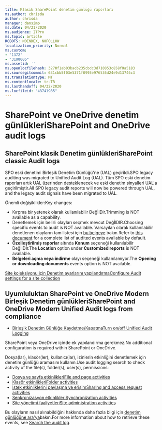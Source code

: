 ```yaml
---
title: Klasik SharePoint denetim günlüğü raporları
ms.author: chrisda
author: chrisda
manager: dansimp
ms.date: 04/21/2020
ms.audience: ITPro
ms.topic: article
ROBOTS: NOINDEX, NOFOLLOW
localization_priority: Normal
ms.custom:
- "1372"
- "3100005"
ms.assetid: ''
ms.openlocfilehash: 3270f1ab03bacb235cbdc3d710053c858f0a5183
ms.sourcegitcommit: 631cbb5f03e5371f0995e976536d24e9d13746c3
ms.translationtype: MT
ms.contentlocale: tr-TR
ms.lasthandoff: 04/22/2020
ms.locfileid: "43741985"
---
```

# <a name="sharepoint-and-onedrive-audit-logs"></a><span data-ttu-id="7cbe1-102">SharePoint ve OneDrive denetim günlükleri</span><span class="sxs-lookup"><span data-stu-id="7cbe1-102">SharePoint and OneDrive audit logs</span></span>

## <a name="sharepoint-classic-audit-logs"></a><span data-ttu-id="7cbe1-103">SharePoint klasik Denetim günlükleri</span><span class="sxs-lookup"><span data-stu-id="7cbe1-103">SharePoint classic Audit logs</span></span>

<span data-ttu-id="7cbe1-104">SPO eski denetimi Birleşik Denetim Günlüğü'ne (UAL) geçirildi.</span><span class="sxs-lookup"><span data-stu-id="7cbe1-104">SPO legacy auditing was migrated to Unified Audit Log (UAL).</span></span> <span data-ttu-id="7cbe1-105">Tüm SPO eski denetim raporları artık UAL üzerinden desteklenecek ve eski denetim sinyalleri UAL'a geçirilmiştir.</span><span class="sxs-lookup"><span data-stu-id="7cbe1-105">All SPO legacy audit reports will now be powered through UAL, and the legacy audit signals have been migrated to UAL.</span></span>

<span data-ttu-id="7cbe1-106">Önemli değişiklikler:</span><span class="sxs-lookup"><span data-stu-id="7cbe1-106">Key changes:</span></span>

* <span data-ttu-id="7cbe1-107">Kırpma bir yetenek olarak kullanılabilir DeğİlDir.</span><span class="sxs-lookup"><span data-stu-id="7cbe1-107">Trimming is NOT available as a capability.</span></span>
* <span data-ttu-id="7cbe1-108">Denetlemek için belirli olayları seçmek mevcut DeğİlDIR.</span><span class="sxs-lookup"><span data-stu-id="7cbe1-108">Choosing specific events to audit is NOT available.</span></span> <span data-ttu-id="7cbe1-109">Varsayılan olarak kullanılabilir denetlenen olayların tam listesi için [bu belgeye](https://docs.microsoft.com/office365/securitycompliance/search-the-audit-log-in-security-and-compliance) bakın.</span><span class="sxs-lookup"><span data-stu-id="7cbe1-109">Refer to [this document](https://docs.microsoft.com/office365/securitycompliance/search-the-audit-log-in-security-and-compliance) for a complete list of audited events available by default.</span></span>
* <span data-ttu-id="7cbe1-110">**Özelleştirilmiş raporlar** altında **Konum** seçeneği kullanılabilir DeğİlDİr.</span><span class="sxs-lookup"><span data-stu-id="7cbe1-110">The **Location** option under **Customized reports** is NOT available.</span></span>
* <span data-ttu-id="7cbe1-111">**Belgeleri açma veya indirme** olayı seçeneği kullanılamıyor.</span><span class="sxs-lookup"><span data-stu-id="7cbe1-111">The **Opening or downloading documents** events option is NOT available.</span></span>

[<span data-ttu-id="7cbe1-112">Site koleksiyonu için Denetim ayarlarını yapılandırma</span><span class="sxs-lookup"><span data-stu-id="7cbe1-112">Configure Audit settings for a site collection</span></span>](https://support.office.com/article/Configure-audit-settings-for-a-site-collection-A9920C97-38C0-44F2-8BCB-4CF1E2AE22D2)

## <a name="sharepoint-and-onedrive-modern-unified-audit-logs-from-compliance"></a><span data-ttu-id="7cbe1-113">Uyumluluktan SharePoint ve OneDrive Modern Birleşik Denetim günlükleri</span><span class="sxs-lookup"><span data-stu-id="7cbe1-113">SharePoint and OneDrive Modern Unified Audit logs from compliance</span></span>

* [<span data-ttu-id="7cbe1-114">Birleşik Denetim Günlüğe Kaydetme/Kapatma</span><span class="sxs-lookup"><span data-stu-id="7cbe1-114">Turn on/off Unified Audit Logging</span></span>](https://docs.microsoft.com/office365/securitycompliance/turn-audit-log-search-on-or-off) 

<span data-ttu-id="7cbe1-115">SharePoint veya OneDrive içinde ek yapılandırma gerekmez.</span><span class="sxs-lookup"><span data-stu-id="7cbe1-115">No additional configuration is required within SharePoint or OneDrive.</span></span>

<span data-ttu-id="7cbe1-116">Dosya(lar), klasör(ler), kullanıcı(lar), izinlerin etkinliğini denetlemek için denetim günlüğü aramasını kullanın:</span><span class="sxs-lookup"><span data-stu-id="7cbe1-116">Use audit logging search to check activity of the file(s), folder(s), user(s), permissions:</span></span>

* [<span data-ttu-id="7cbe1-117">Dosya ve sayfa etkinlikleri</span><span class="sxs-lookup"><span data-stu-id="7cbe1-117">File and page activities</span></span>](https://docs.microsoft.com/office365/securitycompliance/search-the-audit-log-in-security-and-compliance)
* [<span data-ttu-id="7cbe1-118">Klasör etkinlikleri</span><span class="sxs-lookup"><span data-stu-id="7cbe1-118">Folder activities</span></span>](https://docs.microsoft.com/office365/securitycompliance/search-the-audit-log-in-security-and-compliance#folder-activities)
* [<span data-ttu-id="7cbe1-119">İstek etkinliklerini paylaşma ve erişim</span><span class="sxs-lookup"><span data-stu-id="7cbe1-119">Sharing and access request activities</span></span>](https://docs.microsoft.com/office365/securitycompliance/search-the-audit-log-in-security-and-compliance#sharing-and-access-request-activities)
* [<span data-ttu-id="7cbe1-120">Senkronizasyon etkinlikleri</span><span class="sxs-lookup"><span data-stu-id="7cbe1-120">Synchronization activities</span></span>](https://docs.microsoft.com/office365/securitycompliance/search-the-audit-log-in-security-and-compliance#synchronization-activities)
* [<span data-ttu-id="7cbe1-121">Site yönetimi faaliyetleri</span><span class="sxs-lookup"><span data-stu-id="7cbe1-121">Site administration activities</span></span>](https://docs.microsoft.com/office365/securitycompliance/search-the-audit-log-in-security-and-compliance#site-administration-activities)

<span data-ttu-id="7cbe1-122">Bu olayların nasıl alınabildiğini hakkında daha fazla bilgi için [denetim günlüğüne ara'ya](https://docs.microsoft.com/office365/securitycompliance/search-the-audit-log-in-security-and-compliance#search-the-audit-log)bakın.</span><span class="sxs-lookup"><span data-stu-id="7cbe1-122">For more information about how to retrieve these events, see [Search the audit log](https://docs.microsoft.com/office365/securitycompliance/search-the-audit-log-in-security-and-compliance#search-the-audit-log).</span></span>
